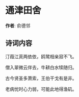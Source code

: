 # 通津田舍

**作者**: 俞德邻

## 诗词内容

汀葭江菼两依依，鸥鹭相亲寂不飞。

僧入翠微云伴去，牛耕白水犊随归。

古今贤圣多萧索，王伯干戈有是非。

老病忧时心力弱，可能此地得渔矶。

